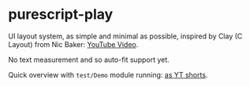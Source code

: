 # purescript-play

UI layout system, as simple and minimal as possible, inspired by Clay (C Layout) from Nic Baker: [YouTube Video](https://www.youtube.com/watch?v=by9lQvpvMIc).

No text measurement and so auto-fit support yet.

Quick overview with `test/Demo` module running: [as YT shorts](https://youtube.com/shorts/cRGQw67-7FQ).
